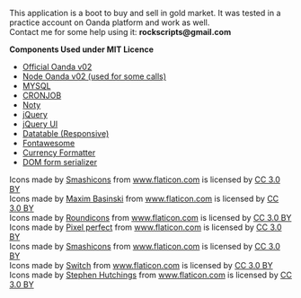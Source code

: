 <p>
This application is a boot to buy and sell in gold market. It was tested in a practice account on Oanda platform and work as well.
<br>
Contact me for some help using it: <b>rockscripts@gmail.com</b>
</p>

<b>Components Used under MIT Licence</b>
<ul>
<li><a href="https://github.com/oanda/v20-javascript" target="_blank">Official Oanda v02</a></li>
<li><a href="https://github.com/flagpoonage/node-oanda" target="_blank">Node Oanda v02 (used for some calls)</a></li>
<li><a href="https://www.npmjs.com/package/mysql" target="_blank">MYSQL</a></li>
<li><a href="https://www.npmjs.com/package/cron" target="_blank">CRONJOB</a></li>
<li><a href="https://www.npmjs.com/package/noty" target="_blank">Noty</a></li>
<li><a href="https://www.npmjs.com/package/jquery" target="_blank">jQuery</a></li>
<li><a href="https://www.npmjs.com/package/jquery-ui-bundle" target="_blank">jQuery UI</a></li>
<li><a href="https://www.npmjs.com/package/datatables.net-responsive" target="_blank">Datatable (Responsive)</a></li>
<li><a href="https://www.npmjs.com/package/fontawesome" target="_blank">Fontawesome</a></li>
<li><a href="https://www.npmjs.com/package/currency-formatter" target="_blank">Currency Formatter</a></li>
<li><a href="https://www.npmjs.com/package/dom-form-serializer" target="_blank">DOM form serializer</a></li>
</ul>

<div>Icons made by <a href="https://www.flaticon.com/authors/smashicons" title="Smashicons">Smashicons</a> from <a href="https://www.flaticon.com/" title="Flaticon">www.flaticon.com</a> is licensed by <a href="http://creativecommons.org/licenses/by/3.0/" title="Creative Commons BY 3.0" target="_blank">CC 3.0 BY</a></div>
<div>Icons made by <a href="https://www.flaticon.com/authors/maxim-basinski" title="Maxim Basinski">Maxim Basinski</a> from <a href="https://www.flaticon.com/" title="Flaticon">www.flaticon.com</a> is licensed by <a href="http://creativecommons.org/licenses/by/3.0/" title="Creative Commons BY 3.0" target="_blank">CC 3.0 BY</a></div>
<div>Icons made by <a href="https://www.flaticon.com/authors/roundicons" title="Roundicons">Roundicons</a> from <a href="https://www.flaticon.com/" title="Flaticon">www.flaticon.com</a> is licensed by <a href="http://creativecommons.org/licenses/by/3.0/" title="Creative Commons BY 3.0" target="_blank">CC 3.0 BY</a></div>
<div>Icons made by <a href="https://www.flaticon.com/authors/pixel-perfect" title="Pixel perfect">Pixel perfect</a> from <a href="https://www.flaticon.com/" title="Flaticon">www.flaticon.com</a> is licensed by <a href="http://creativecommons.org/licenses/by/3.0/" title="Creative Commons BY 3.0" target="_blank">CC 3.0 BY</a></div>
<div>Icons made by <a href="https://www.flaticon.com/authors/smashicons" title="Smashicons">Smashicons</a> from <a href="https://www.flaticon.com/" title="Flaticon">www.flaticon.com</a> is licensed by <a href="http://creativecommons.org/licenses/by/3.0/" title="Creative Commons BY 3.0" target="_blank">CC 3.0 BY</a></div>
<div>Icons made by <a href="https://www.flaticon.com/authors/smashicons" title="Switch">Switch</a> from <a href="https://www.flaticon.com/"     title="Flaticon">www.flaticon.com</a> is licensed by <a href="http://creativecommons.org/licenses/by/3.0/"     title="Creative Commons BY 3.0" target="_blank">CC 3.0 BY</a></div>
<div>Icons made by <a href="https://www.flaticon.com/authors/stephen-hutchings" title="Stephen Hutchings">Stephen Hutchings</a> from <a href="https://www.flaticon.com/" title="Flaticon">www.flaticon.com</a> is licensed by <a href="http://creativecommons.org/licenses/by/3.0/" title="Creative Commons BY 3.0" target="_blank">CC 3.0 BY</a></div>
